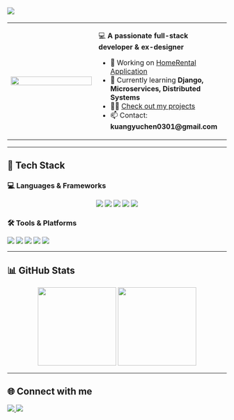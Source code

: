 <h1 align="left">
  <img src="https://readme-typing-svg.demolab.com?font=Fira+Code&size=24&pause=1000&color=FF69B4&center=false&vCenter=true&width=500&lines=Hi+%F0%9F%91%8B,+I'm+Yuchen+(Olivia)+Kwong;Welcome+to+my+GitHub!" />
</h1>

<table>
  <tr>
    <td width="40%">
      <img src="https://github.com/user-attachments/assets/90d6c188-dca8-4333-a3d4-0fe77f8258be" width="100%" />
    </td>
    <td width="60%" align="left">
      <p>💻 <strong>A passionate full-stack developer & ex-designer</strong></p>
      <ul>
        <li>🔭 Working on <a href="https://github.com/Chihiro1998/HomeRentalsApplication">HomeRental Application</a></li>
        <li>🌱 Currently learning <strong>Django, Microservices, Distributed Systems</strong></li>
        <li>👨‍💻 <a href="https://yuchenportfolio-675f00ecafdf.herokuapp.com/">Check out my projects</a></li>
        <li>📫 Contact: <strong>kuangyuchen0301@gmail.com</strong></li>
      </ul>
    </td>
  </tr>
</table>

---

## 🚀 **Tech Stack**
### 💻 **Languages & Frameworks**
<p align="center">
  <img src="https://img.shields.io/badge/JavaScript-FFD700?style=for-the-badge&logo=javascript&logoColor=black" />
  <img src="https://img.shields.io/badge/React-61DAFB?style=for-the-badge&logo=react&logoColor=black" />
  <img src="https://img.shields.io/badge/Node.js-339933?style=for-the-badge&logo=node.js&logoColor=white" />
  <img src="https://img.shields.io/badge/Django-092E20?style=for-the-badge&logo=django&logoColor=white" />
  <img src="https://img.shields.io/badge/Tailwind%20CSS-FF69B4?style=for-the-badge&logo=tailwindcss&logoColor=white" />
</p>

### 🛠️ **Tools & Platforms**
<p align="left">
  <img src="https://img.shields.io/badge/Git-F05032?style=for-the-badge&logo=git&logoColor=white" />
  <img src="https://img.shields.io/badge/GitHub-181717?style=for-the-badge&logo=github&logoColor=white" />
  <img src="https://img.shields.io/badge/Docker-2496ED?style=for-the-badge&logo=docker&logoColor=white" />
  <img src="https://img.shields.io/badge/MongoDB-47A248?style=for-the-badge&logo=mongodb&logoColor=white" />
  <img src="https://img.shields.io/badge/PostgreSQL-316192?style=for-the-badge&logo=postgresql&logoColor=white" />
</p>

---

## 📊 **GitHub Stats**
<p align="center">
  <img src="https://github-readme-stats.vercel.app/api?username=Chihiro1998&show_icons=true&theme=pink" height="180px" />
  <img src="https://github-readme-stats.vercel.app/api/top-langs/?username=Chihiro1998&layout=compact&theme=pink" height="180px" />
</p>

---

## 🌐 **Connect with me**
<p align="left">
  <a href="mailto:kuangyuchen0301@gmail.com">
    <img src="https://img.shields.io/badge/Gmail-EA4335?style=for-the-badge&logo=gmail&logoColor=white" />
  </a>
  <a href="https://www.linkedin.com/in/your-linkedin">
    <img src="https://img.shields.io/badge/LinkedIn-0077B5?style=for-the-badge&logo=linkedin&logoColor=white" />
  </a>
</p>
